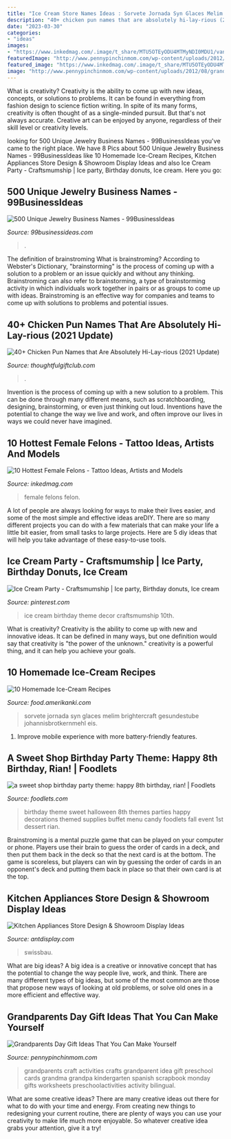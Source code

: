 ```yaml
---
title: "Ice Cream Store Names Ideas : Sorvete Jornada Syn Glaces Melim Brightercraft Gesundestube Johannisbrotkernmehl Eis"
description: "40+ chicken pun names that are absolutely hi-lay-rious (2021 update)"
date: "2023-03-30"
categories:
- "ideas"
images:
- "https://www.inkedmag.com/.image/t_share/MTU5OTEyODU4MTMyNDI0MDU1/vanwaardenburgpng.jpg"
featuredImage: "http://www.pennypinchinmom.com/wp-content/uploads/2012/08/grandparents-day-craft-idea-for-kids-2.jpg"
featured_image: "https://www.inkedmag.com/.image/t_share/MTU5OTEyODU4MTMyNDI0MDU1/vanwaardenburgpng.jpg"
image: "http://www.pennypinchinmom.com/wp-content/uploads/2012/08/grandparents-day-craft-idea-for-kids-2.jpg"
---
```



What is creativity?
Creativity is the ability to come up with new ideas, concepts, or solutions to problems. It can be found in everything from fashion design to science fiction writing. In spite of its many forms, creativity is often thought of as a single-minded pursuit. But that's not always accurate. Creative art can be enjoyed by anyone, regardless of their skill level or creativity levels.

	

		
looking for 500 Unique Jewelry Business Names - 99BusinessIdeas you've came to the right place. We have 8 Pics about 500 Unique Jewelry Business Names - 99BusinessIdeas like 10 Homemade Ice-Cream Recipes, Kitchen Appliances Store Design &amp; Showroom Display Ideas and also Ice Cream Party - Craftsmumship | Ice party, Birthday donuts, Ice cream. Here you go:
		
    
## 500 Unique Jewelry Business Names - 99BusinessIdeas

<img loading=lazy src="https://99businessideas.com/wp-content/uploads/2020/01/Infographics-are-visual-representations-of-data-making-complex-info-easier-to-share-and-digest.-When-making-your-own-simply-organize-your-images-charts-and-text.-Finally-cite-your-sources..jpg" onerror="this.onerror=null;this.src='https://tse3.mm.bing.net/th?id=OIP.bcPndx9KOZEh6pQ4Q1pl2QHaSh&amp;pid=15.1';" alt="500 Unique Jewelry Business Names - 99BusinessIdeas">

_Source: 99businessideas.com_

>. 

	

The definition of brainstroming
What is brainstroming? According to Webster's Dictionary, "brainstorming" is the process of coming up with a solution to a problem or an issue quickly and without any thinking. Brainstroming can also refer to brainstorming, a type of brainstorming activity in which individuals work together in pairs or as groups to come up with ideas. Brainstroming is an effective way for companies and teams to come up with solutions to problems and potential issues.

    
## 40+ Chicken Pun Names That Are Absolutely Hi-Lay-rious (2021 Update)

<img loading=lazy src="https://thoughtfulgiftclub.com/wp-content/uploads/2021/07/Chicken-Name-puns.jpg" onerror="this.onerror=null;this.src='https://tse1.mm.bing.net/th?id=OIP.dT1kTfKj2CD6iJJSRDsBaAHaLH&amp;pid=15.1';" alt="40+ Chicken Pun Names that Are Absolutely Hi-Lay-rious (2021 Update)">

_Source: thoughtfulgiftclub.com_

>. 

	

Invention is the process of coming up with a new solution to a problem. This can be done through many different means, such as scratchboarding, designing, brainstorming, or even just thinking out loud. Inventions have the potential to change the way we live and work, and often improve our lives in ways we could never have imagined.

    
## 10 Hottest Female Felons - Tattoo Ideas, Artists And Models

<img loading=lazy src="https://www.inkedmag.com/.image/t_share/MTU5OTEyODU4MTMyNDI0MDU1/vanwaardenburgpng.jpg" onerror="this.onerror=null;this.src='https://tse1.mm.bing.net/th?id=OIP.Tg0GscdY8zKqH9265Us5fwHaEH&amp;pid=15.1';" alt="10 Hottest Female Felons - Tattoo Ideas, Artists and Models">

_Source: inkedmag.com_

>female felons felon. 

	

A lot of people are always looking for ways to make their lives easier, and some of the most simple and effective ideas areDIY. There are so many different projects you can do with a few materials that can make your life a little bit easier, from small tasks to large projects. Here are 5 diy ideas that will help you take advantage of these easy-to-use tools.

    
## Ice Cream Party - Craftsmumship | Ice Party, Birthday Donuts, Ice Cream

<img loading=lazy src="https://i.pinimg.com/originals/25/0e/fb/250efb11557891d980d082c9a1ca4e6c.jpg" onerror="this.onerror=null;this.src='https://tse4.mm.bing.net/th?id=OIP.Z8ArhvkW8O1GctUsaxC7mAHaJ4&amp;pid=15.1';" alt="Ice Cream Party - Craftsmumship | Ice party, Birthday donuts, Ice cream">

_Source: pinterest.com_

>ice cream birthday theme decor craftsmumship 10th. 

	

What is creativity?
Creativity is the ability to come up with new and innovative ideas. It can be defined in many ways, but one definition would say that creativity is "the power of the unknown." creativity is a powerful thing, and it can help you achieve your goals.

    
## 10 Homemade Ice-Cream Recipes

<img loading=lazy src="https://food.amerikanki.com/wp-content/uploads/2014/07/10-Homemade-Ice-Cream-Recipes-1024x832.jpg" onerror="this.onerror=null;this.src='https://tse2.mm.bing.net/th?id=OIP.EjdWmBoABdBevibOiAlhPgHaGB&amp;pid=15.1';" alt="10 Homemade Ice-Cream Recipes">

_Source: food.amerikanki.com_

>sorvete jornada syn glaces melim brightercraft gesundestube johannisbrotkernmehl eis. 

	

1. Improve mobile experience with more battery-friendly features.

    
## A Sweet Shop Birthday Party Theme: Happy 8th Birthday, Rian! | Foodlets

<img loading=lazy src="https://i2.wp.com/foodlets.com/wp-content/uploads/2011/11/Sweet-Shop-Birthday-Party-buffet-and-oreo-pops.jpg?fit=1024%2C1536&amp;ssl=1" onerror="this.onerror=null;this.src='https://tse4.mm.bing.net/th?id=OIP.DN5sSYd-2Wog28M1vzhj6gHaLH&amp;pid=15.1';" alt="a sweet shop birthday party theme: happy 8th birthday, rian! | Foodlets">

_Source: foodlets.com_

>birthday theme sweet halloween 8th themes parties happy decorations themed supplies buffet menu candy foodlets fall event 1st dessert rian. 

	

Brainstroming is a mental puzzle game that can be played on your computer or phone. Players use their brain to guess the order of cards in a deck, and then put them back in the deck so that the next card is at the bottom. The game is scoreless, but players can win by guessing the order of cards in an opponent's deck and putting them back in place so that their own card is at the top.

    
## Kitchen Appliances Store Design &amp; Showroom Display Ideas

<img loading=lazy src="https://antdisplay.com/pub/media/magefan_blog/349a888ce73a4eb9bbaaf1c844970d3f_1.jpeg" onerror="this.onerror=null;this.src='https://tse2.mm.bing.net/th?id=OIP.7x1K6cXO4rwRPxALkSbPCQHaEm&amp;pid=15.1';" alt="Kitchen Appliances Store Design &amp; Showroom Display Ideas">

_Source: antdisplay.com_

>swissbau. 

	

What are big ideas?
A big idea is a creative or innovative concept that has the potential to change the way people live, work, and think. There are many different types of big ideas, but some of the most common are those that propose new ways of looking at old problems, or solve old ones in a more efficient and effective way.

    
## Grandparents Day Gift Ideas That You Can Make Yourself

<img loading=lazy src="http://www.pennypinchinmom.com/wp-content/uploads/2012/08/grandparents-day-craft-idea-for-kids-2.jpg" onerror="this.onerror=null;this.src='https://tse1.mm.bing.net/th?id=OIP.Mt6NFi_anhDmtYVpB79vawHaGb&amp;pid=15.1';" alt="Grandparents Day Gift Ideas That You Can Make Yourself">

_Source: pennypinchinmom.com_

>grandparents craft activities crafts grandparent idea gift preschool cards grandma grandpa kindergarten spanish scrapbook monday gifts worksheets preschoolactivities activity bilingual. 

	

What are some creative ideas?
There are many creative ideas out there for what to do with your time and energy. From creating new things to redesigning your current routine, there are plenty of ways you can use your creativity to make life much more enjoyable. So whatever creative idea grabs your attention, give it a try!

